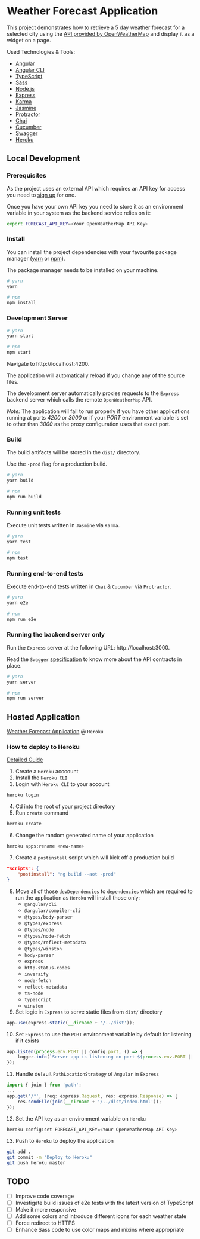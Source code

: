 # Weather Forecast Application

This project demonstrates how to retrieve a 5 day weather forecast for a  selected city using the [API provided by OpenWeatherMap](http://openweathermap.org/forecast5) and display it as a widget on a page.

Used Technologies & Tools:
- [Angular](https://angular.io/)
- [Angular CLI](https://cli.angular.io/)
- [TypeScript](https://www.typescriptlang.org/)
- [Sass](http://sass-lang.com/)
- [Node.js](https://nodejs.org/)
- [Express](https://expressjs.com/)
- [Karma](https://karma-runner.github.io/1.0/index.html)
- [Jasmine](https://jasmine.github.io/)
- [Protractor](http://www.protractortest.org/#/)
- [Chai](http://chaijs.com/)
- [Cucumber](https://cucumber.io/)
- [Swagger](https://swagger.io/)
- [Heroku](https://www.heroku.com/)

## Local Development

### Prerequisites

As the project uses an external API which requires an API key for access you need to [sign up](http://openweathermap.org/appid) for one.

Once you have your own API key you need to store it as an environment variable in your system as the backend service relies on it:

```sh
export FORECAST_API_KEY=<Your OpenWeatherMap API Key>
```

### Install

You can install the project dependencies with your favourite package manager ([yarn](https://yarnpkg.com/) or [npm](https://www.npmjs.com/)).

The package manager needs to be installed on your machine.

```sh
# yarn
yarn

# npm
npm install
```

### Development Server

```sh
# yarn
yarn start

# npm
npm start
```

Navigate to http://localhost:4200.

The application will automatically reload if you change any of the source files.

The development server automatically proxies requests to the `Express` backend server which calls the remote `OpenWeatherMap` API.

_Note:_ The application will fail to run properly if you have other applications running at ports _4200_ or _3000_ or if your _PORT_ environment variable is set to other than _3000_ as the proxy configuration uses that exact port.

### Build

The build artifacts will be stored in the `dist/` directory.

Use the `-prod` flag for a production build.

```sh
# yarn
yarn build

# npm
npm run build
```

### Running unit tests

Execute unit tests written in `Jasmine` via `Karma`.

```sh
# yarn
yarn test

# npm
npm test
```

### Running end-to-end tests

Execute end-to-end tests written in `Chai` & `Cucumber` via `Protractor`.

```sh
# yarn
yarn e2e

# npm
npm run e2e
```

### Running the backend server only

Run the `Express` server at the following URL: http://localhost:3000.

Read the `Swagger` [specification](https://github.com/SuNR0N/weather-forecast/blob/master/server/swagger.yaml) to know more about the API contracts in place.

```sh
# yarn
yarn server

# npm
npm run server
```

## Hosted Application

[Weather Forecast Application]() @ `Heroku`

### How to deploy to Heroku

[Detailed Guide](https://devcenter.heroku.com/articles/getting-started-with-nodejs#set-up)

1. Create a `Heroku` acccount
2. Install the `Heroku CLI`
3. Login with `Heroku CLI` to your account
```sh
heroku login
```
4. Cd into the root of your project directory
5. Run `create` command
```sh
heroku create
```
6. Change the random generated name of your application
```sh
heroku apps:rename <new-name>
```
7. Create a `postinstall` script which will kick off a production build
```json
"scripts": {
    "postinstall": "ng build --aot -prod"
}
```
8. Move all of those `devDependencies` to `dependencies` which are required to run the application as `Heroku` will install those only:
    - `@angular/cli`
    - `@angular/compiler-cli`
    - `@types/body-parser`
    - `@types/express`
    - `@types/node`
    - `@types/node-fetch`
    - `@types/reflect-metadata`
    - `@types/winston`
    - `body-parser`
    - `express`
    - `http-status-codes`
    - `inversify`
    - `node-fetch`
    - `reflect-metadata`
    - `ts-node`
    - `typescript`
    - `winston`
9. Set logic in `Express` to serve static files from `dist/` directory
```typescript
app.use(express.static(__dirname + '/../dist'));
```
10. Set `Express` to use the `PORT` environment variable by default for listening if it exists
```typescript
app.listen(process.env.PORT || config.port, () => {
    logger.info(`Server app is listening on port ${process.env.PORT || config.port}!`);
});
```
11. Handle default `PathLocationStrategy` of `Angular` in `Express`
```typescript
import { join } from 'path';
...
app.get('/*', (req: express.Request, res: express.Response) => {
    res.sendFile(join(__dirname + '/../dist/index.html'));
});
```
12. Set the API key as an environment variable on `Heroku`
```sh
heroku config:set FORECAST_API_KEY=<Your OpenWeatherMap API Key>
```
13. Push to `Heroku` to deploy the application
```sh
git add .
git commit -m "Deploy to Heroku"
git push heroku master
```

## TODO

- [ ] Improve code coverage
- [ ] Investigate build issues of e2e tests with the latest version of TypeScript
- [ ] Make it more responsive
- [ ] Add some colors and introduce different icons for each weather state
- [ ] Force redirect to HTTPS
- [ ] Enhance Sass code to use color maps and mixins where appropriate
